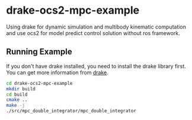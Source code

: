 # drake-ocs2-mpc-example
Using drake for dynamic simulation and multibody kinematic computation and use ocs2 for model predict control solution without ros framework.  

## Running Example

If you don't have drake installed, you need to install the drake library first. You can get more information from [drake](https://drake.mit.edu/).

``` bash
cd drake-ocs2-mpc-example
mkdir build
cd build
cmake ..
make -j
./src/mpc_double_integrator/mpc_double_integrator
```
